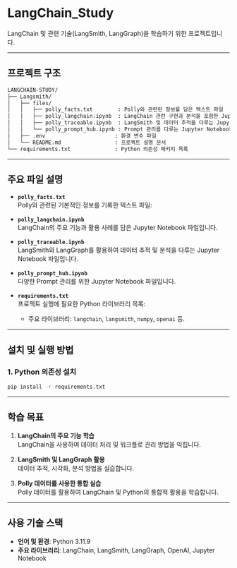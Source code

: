 # LangChain_Study

LangChain 및 관련 기술(LangSmith, LangGraph)을 학습하기 위한 프로젝트입니다.

---

## 프로젝트 구조
```bash
LANGCHAIN-STUDY/
├── Langsmith/
│   ├── files/
│   │   ├── polly_facts.txt        : Polly와 관련된 정보를 담은 텍스트 파일
│   │   ├── polly_langchain.ipynb  : LangChain 관련 구현과 분석을 포함한 Jupyter Notebook
│   │   ├── polly_traceable.ipynb  : LangSmith 및 데이터 추적을 다루는 Jupyter Notebook
│   │   └── polly_prompt_hub.ipynb : Prompt 관리를 다루는 Jupyter Notebook
│   ├── .env                      : 환경 변수 파일
│   └── README.md                 : 프로젝트 설명 문서
└── requirements.txt              : Python 의존성 패키지 목록
```
---

## 주요 파일 설명

- **`polly_facts.txt`**  
  Polly와 관련된 기본적인 정보를 기록한 텍스트 파일:

- **`polly_langchain.ipynb`**  
  LangChain의 주요 기능과 활용 사례를 담은 Jupyter Notebook 파일입니다.

- **`polly_traceable.ipynb`**  
  LangSmith와 LangGraph를 활용하여 데이터 추적 및 분석을 다루는 Jupyter Notebook 파일입니다.

- **`polly_prompt_hub.ipynb`**  
  다양한 Prompt 관리를 위한 Jupyter Notebook 파일입니다.

- **`requirements.txt`**  
  프로젝트 실행에 필요한 Python 라이브러리 목록:
  - 주요 라이브러리: `langchain`, `langsmith`, `numpy`, `openai` 등.

---

## 설치 및 실행 방법

### 1. Python 의존성 설치
```bash
pip install -r requirements.txt
```
---

## 학습 목표

1. **LangChain의 주요 기능 학습**  
   LangChain을 사용하여 데이터 처리 및 워크플로 관리 방법을 익힙니다.

2. **LangSmith 및 LangGraph 활용**  
   데이터 추적, 시각화, 분석 방법을 실습합니다.

3. **Polly 데이터를 사용한 통합 실습**  
   Polly 데이터를 활용하여 LangChain 및 Python의 통합적 활용을 학습합니다.

---

## 사용 기술 스택

- **언어 및 환경**: Python 3.11.9
- **주요 라이브러리**: LangChain, LangSmith, LangGraph, OpenAI, Jupyter Notebook